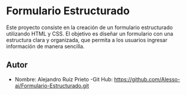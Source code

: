 # Formulario Estructurado

Este proyecto consiste en la creación de un formulario estructurado utilizando HTML y CSS. El objetivo es diseñar un formulario con una estructura clara y organizada, que permita a los usuarios ingresar información de manera sencilla.

## Autor

- Nombre: Alejandro Ruiz Prieto
-Git Hub: https://github.com/Alesso-ai/Formulario-Estructurado.git
